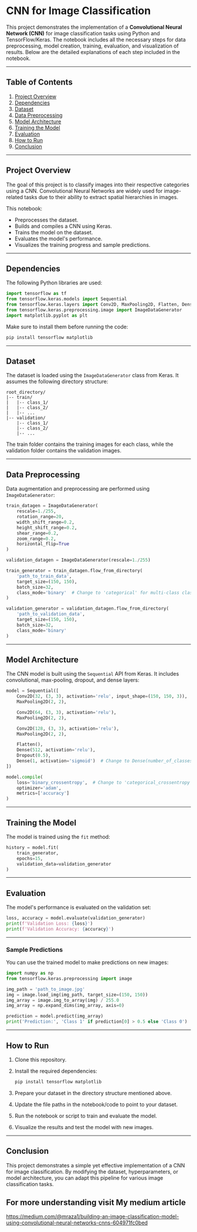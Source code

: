 # CNN for Image Classification

This project demonstrates the implementation of a **Convolutional Neural Network (CNN)** for image classification tasks using Python and TensorFlow/Keras. The notebook includes all the necessary steps for data preprocessing, model creation, training, evaluation, and visualization of results. Below are the detailed explanations of each step included in the notebook.

---

## Table of Contents
1. [Project Overview](#project-overview)
2. [Dependencies](#dependencies)
3. [Dataset](#dataset)
4. [Data Preprocessing](#data-preprocessing)
5. [Model Architecture](#model-architecture)
6. [Training the Model](#training-the-model)
7. [Evaluation](#evaluation)
8. [How to Run](#how-to-run)
9. [Conclusion](#conclusion)

---

## Project Overview

The goal of this project is to classify images into their respective categories using a CNN. Convolutional Neural Networks are widely used for image-related tasks due to their ability to extract spatial hierarchies in images.

This notebook:
- Preprocesses the dataset.
- Builds and compiles a CNN using Keras.
- Trains the model on the dataset.
- Evaluates the model's performance.
- Visualizes the training progress and sample predictions.

---

## Dependencies

The following Python libraries are used:

```python
import tensorflow as tf
from tensorflow.keras.models import Sequential
from tensorflow.keras.layers import Conv2D, MaxPooling2D, Flatten, Dense, Dropout
from tensorflow.keras.preprocessing.image import ImageDataGenerator
import matplotlib.pyplot as plt
```

Make sure to install them before running the code:

```bash
pip install tensorflow matplotlib
```

---

## Dataset

The dataset is loaded using the `ImageDataGenerator` class from Keras. It assumes the following directory structure:

```
root_directory/
|-- train/
|   |-- class_1/
|   |-- class_2/
|   |-- ...
|-- validation/
    |-- class_1/
    |-- class_2/
    |-- ...
```

The train folder contains the training images for each class, while the validation folder contains the validation images.

---

## Data Preprocessing

Data augmentation and preprocessing are performed using `ImageDataGenerator`:

```python
train_datagen = ImageDataGenerator(
    rescale=1./255,
    rotation_range=20,
    width_shift_range=0.2,
    height_shift_range=0.2,
    shear_range=0.2,
    zoom_range=0.2,
    horizontal_flip=True
)

validation_datagen = ImageDataGenerator(rescale=1./255)

train_generator = train_datagen.flow_from_directory(
    'path_to_train_data',
    target_size=(150, 150),
    batch_size=32,
    class_mode='binary'  # Change to 'categorical' for multi-class classification
)

validation_generator = validation_datagen.flow_from_directory(
    'path_to_validation_data',
    target_size=(150, 150),
    batch_size=32,
    class_mode='binary'
)
```

---

## Model Architecture

The CNN model is built using the `Sequential` API from Keras. It includes convolutional, max-pooling, dropout, and dense layers:

```python
model = Sequential([
    Conv2D(32, (3, 3), activation='relu', input_shape=(150, 150, 3)),
    MaxPooling2D(2, 2),

    Conv2D(64, (3, 3), activation='relu'),
    MaxPooling2D(2, 2),

    Conv2D(128, (3, 3), activation='relu'),
    MaxPooling2D(2, 2),

    Flatten(),
    Dense(512, activation='relu'),
    Dropout(0.5),
    Dense(1, activation='sigmoid')  # Change to Dense(number_of_classes, activation='softmax') for multi-class classification
])

model.compile(
    loss='binary_crossentropy',  # Change to 'categorical_crossentropy' for multi-class classification
    optimizer='adam',
    metrics=['accuracy']
)
```

---

## Training the Model

The model is trained using the `fit` method:

```python
history = model.fit(
    train_generator,
    epochs=15,
    validation_data=validation_generator
)
```

---

## Evaluation

The model's performance is evaluated on the validation set:

```python
loss, accuracy = model.evaluate(validation_generator)
print(f'Validation Loss: {loss}')
print(f'Validation Accuracy: {accuracy}')
```

---




### Sample Predictions

You can use the trained model to make predictions on new images:

```python
import numpy as np
from tensorflow.keras.preprocessing import image

img_path = 'path_to_image.jpg'
img = image.load_img(img_path, target_size=(150, 150))
img_array = image.img_to_array(img) / 255.0
img_array = np.expand_dims(img_array, axis=0)

prediction = model.predict(img_array)
print('Prediction:', 'Class 1' if prediction[0] > 0.5 else 'Class 0')
```

---

## How to Run

1. Clone this repository.
2. Install the required dependencies:

   ```bash
   pip install tensorflow matplotlib
   ```

3. Prepare your dataset in the directory structure mentioned above.
4. Update the file paths in the notebook/code to point to your dataset.
5. Run the notebook or script to train and evaluate the model.
6. Visualize the results and test the model with new images.

---

## Conclusion

This project demonstrates a simple yet effective implementation of a CNN for image classification. By modifying the dataset, hyperparameters, or model architecture, you can adapt this pipeline for various image classification tasks.

## For more understanding visit My medium article
https://medium.com/@mraza1/building-an-image-classification-model-using-convolutional-neural-networks-cnns-604971fc0bed

